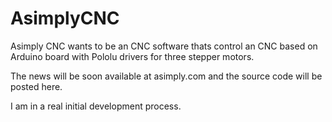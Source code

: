 AsimplyCNC
==========

Asimply CNC wants to be an CNC software thats control an CNC based on Arduino board with Pololu drivers for three stepper motors.


The news will be soon available at asimply.com and the source code will be posted here.

I am in a real initial development process.
